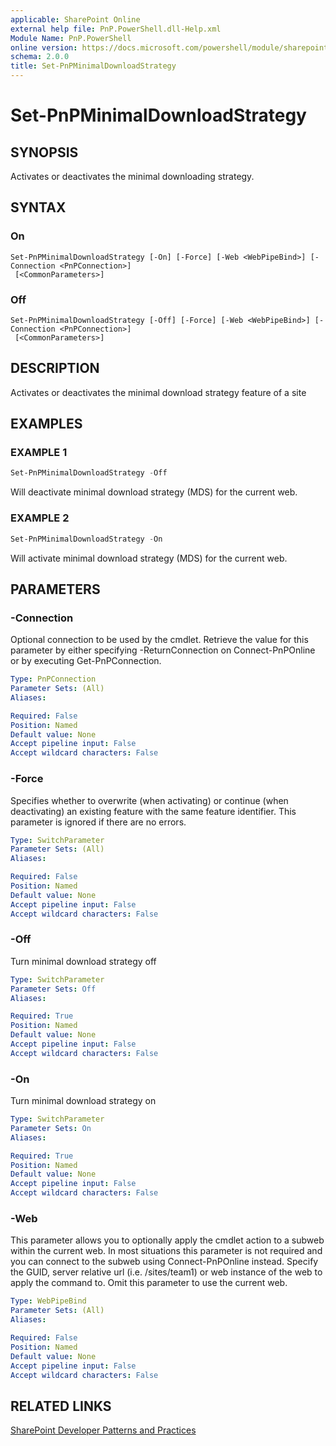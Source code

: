 ```yaml
---
applicable: SharePoint Online
external help file: PnP.PowerShell.dll-Help.xml
Module Name: PnP.PowerShell
online version: https://docs.microsoft.com/powershell/module/sharepoint-pnp/set-pnpminimaldownloadstrategy
schema: 2.0.0
title: Set-PnPMinimalDownloadStrategy
---
```


# Set-PnPMinimalDownloadStrategy

## SYNOPSIS
Activates or deactivates the minimal downloading strategy.

## SYNTAX

### On
```
Set-PnPMinimalDownloadStrategy [-On] [-Force] [-Web <WebPipeBind>] [-Connection <PnPConnection>]
 [<CommonParameters>]
```

### Off
```
Set-PnPMinimalDownloadStrategy [-Off] [-Force] [-Web <WebPipeBind>] [-Connection <PnPConnection>]
 [<CommonParameters>]
```

## DESCRIPTION
Activates or deactivates the minimal download strategy feature of a site

## EXAMPLES

### EXAMPLE 1
```powershell
Set-PnPMinimalDownloadStrategy -Off
```

Will deactivate minimal download strategy (MDS) for the current web.

### EXAMPLE 2
```powershell
Set-PnPMinimalDownloadStrategy -On
```

Will activate minimal download strategy (MDS) for the current web.

## PARAMETERS

### -Connection
Optional connection to be used by the cmdlet. Retrieve the value for this parameter by either specifying -ReturnConnection on Connect-PnPOnline or by executing Get-PnPConnection.

```yaml
Type: PnPConnection
Parameter Sets: (All)
Aliases:

Required: False
Position: Named
Default value: None
Accept pipeline input: False
Accept wildcard characters: False
```

### -Force
Specifies whether to overwrite (when activating) or continue (when deactivating) an existing feature with the same feature identifier. This parameter is ignored if there are no errors.

```yaml
Type: SwitchParameter
Parameter Sets: (All)
Aliases:

Required: False
Position: Named
Default value: None
Accept pipeline input: False
Accept wildcard characters: False
```

### -Off
Turn minimal download strategy off

```yaml
Type: SwitchParameter
Parameter Sets: Off
Aliases:

Required: True
Position: Named
Default value: None
Accept pipeline input: False
Accept wildcard characters: False
```

### -On
Turn minimal download strategy on

```yaml
Type: SwitchParameter
Parameter Sets: On
Aliases:

Required: True
Position: Named
Default value: None
Accept pipeline input: False
Accept wildcard characters: False
```

### -Web
This parameter allows you to optionally apply the cmdlet action to a subweb within the current web. In most situations this parameter is not required and you can connect to the subweb using Connect-PnPOnline instead. Specify the GUID, server relative url (i.e. /sites/team1) or web instance of the web to apply the command to. Omit this parameter to use the current web.

```yaml
Type: WebPipeBind
Parameter Sets: (All)
Aliases:

Required: False
Position: Named
Default value: None
Accept pipeline input: False
Accept wildcard characters: False
```

## RELATED LINKS

[SharePoint Developer Patterns and Practices](https://aka.ms/sppnp)